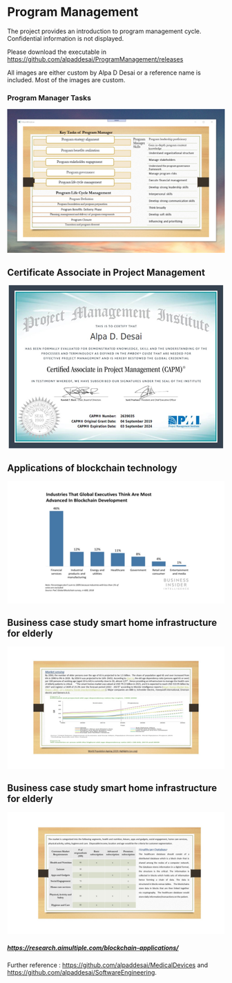 # Program Management

The project provides an introduction to program management cycle. Confidential information is not displayed. 

Please download the executable in https://github.com/alpaddesai/ProgramManagement/releases

All images are either custom by Alpa D Desai or a reference name is included. Most of the images are custom.

### Program Manager Tasks
![image](ProgramManager.png)

## Certificate Associate in Project Management
![image](CAPMCertificate.jpg)

## Applications of blockchain technology 
![image](BlockchainApplications.jpg)

## Business case study smart home infrastructure for elderly
![image](MarketSense.jpg)

## Business case study smart home infrastructure for elderly
![image](HealthCareDatabases.jpg)

##### https://research.aimultiple.com/blockchain-applications/

Further reference : https://github.com/alpaddesai/MedicalDevices and https://github.com/alpaddesai/SoftwareEngineering.
